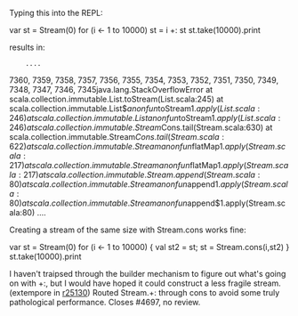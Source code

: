 Typing this into the REPL:

  var st = Stream(0)
  for (i <- 1 to 10000) st = i +: st
  st.take(10000).print

results in:

        ....
 7360, 7359, 7358, 7357, 7356, 7355, 7354, 7353, 7352, 7351, 7350, 7349, 7348, 7347, 7346, 7345java.lang.StackOverflowError
        at scala.collection.immutable.List.toStream(List.scala:245)
        at scala.collection.immutable.List$$anonfun$toStream$1.apply(List.scala:246)
        at scala.collection.immutable.List$$anonfun$toStream$1.apply(List.scala:246)
        at scala.collection.immutable.Stream$Cons.tail(Stream.scala:630)
        at scala.collection.immutable.Stream$Cons.tail(Stream.scala:622)
        at scala.collection.immutable.Stream$$anonfun$flatMap$1.apply(Stream.scala:217)
        at scala.collection.immutable.Stream$$anonfun$flatMap$1.apply(Stream.scala:217)
        at scala.collection.immutable.Stream.append(Stream.scala:80)
        at scala.collection.immutable.Stream$$anonfun$append$1.apply(Stream.scala:80)
        at scala.collection.immutable.Stream$$anonfun$append$1.apply(Stream.scala:80)
        ....

Creating a stream of the same size with Stream.cons works fine:

  var st = Stream(0)
  for (i <- 1 to 10000) { val st2 = st; st = Stream.cons(i,st2) }
  st.take(10000).print

I haven't traipsed through the builder mechanism to figure out what's going on with +:, but I would have hoped it could construct a less fragile stream.
(extempore in [r25130](https://codereview.scala-lang.org/fisheye/changelog/scala-svn?cs=25130)) Routed Stream.+: through cons to avoid some truly pathological
performance.  Closes #4697, no review.
